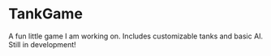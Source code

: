 # TankGame

A fun little game I am working on. Includes customizable tanks and basic AI. Still in development!
